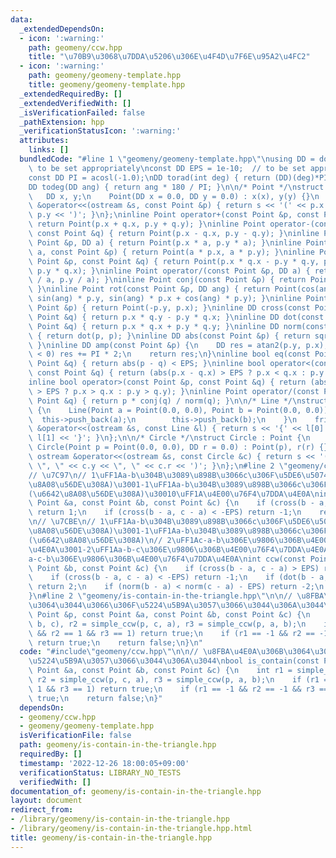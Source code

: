 ```yaml
---
data:
  _extendedDependsOn:
  - icon: ':warning:'
    path: geomeny/ccw.hpp
    title: "\u70B9\u3068\u7DDA\u5206\u306E\u4F4D\u7F6E\u95A2\u4FC2"
  - icon: ':warning:'
    path: geomeny/geomeny-template.hpp
    title: geomeny/geomeny-template.hpp
  _extendedRequiredBy: []
  _extendedVerifiedWith: []
  _isVerificationFailed: false
  _pathExtension: hpp
  _verificationStatusIcon: ':warning:'
  attributes:
    links: []
  bundledCode: "#line 1 \"geomeny/geomeny-template.hpp\"\nusing DD = double;     //\
    \ to be set appropriately\nconst DD EPS = 1e-10;  // to be set appropriately\n\
    const DD PI = acosl(-1.0);\nDD torad(int deg) { return (DD)(deg)*PI / 180; }\n\
    DD todeg(DD ang) { return ang * 180 / PI; }\n\n/* Point */\nstruct Point {\n \
    \   DD x, y;\n    Point(DD x = 0.0, DD y = 0.0) : x(x), y(y) {}\n    friend ostream\
    \ &operator<<(ostream &s, const Point &p) { return s << '(' << p.x << \", \" <<\
    \ p.y << ')'; }\n};\ninline Point operator+(const Point &p, const Point &q) {\
    \ return Point(p.x + q.x, p.y + q.y); }\ninline Point operator-(const Point &p,\
    \ const Point &q) { return Point(p.x - q.x, p.y - q.y); }\ninline Point operator*(const\
    \ Point &p, DD a) { return Point(p.x * a, p.y * a); }\ninline Point operator*(DD\
    \ a, const Point &p) { return Point(a * p.x, a * p.y); }\ninline Point operator*(const\
    \ Point &p, const Point &q) { return Point(p.x * q.x - p.y * q.y, p.x * q.y +\
    \ p.y * q.x); }\ninline Point operator/(const Point &p, DD a) { return Point(p.x\
    \ / a, p.y / a); }\ninline Point conj(const Point &p) { return Point(p.x, -p.y);\
    \ }\ninline Point rot(const Point &p, DD ang) { return Point(cos(ang) * p.x -\
    \ sin(ang) * p.y, sin(ang) * p.x + cos(ang) * p.y); }\ninline Point rot90(const\
    \ Point &p) { return Point(-p.y, p.x); }\ninline DD cross(const Point &p, const\
    \ Point &q) { return p.x * q.y - p.y * q.x; }\ninline DD dot(const Point &p, const\
    \ Point &q) { return p.x * q.x + p.y * q.y; }\ninline DD norm(const Point &p)\
    \ { return dot(p, p); }\ninline DD abs(const Point &p) { return sqrt(dot(p, p));\
    \ }\ninline DD amp(const Point &p) {\n    DD res = atan2(p.y, p.x);\n    if (res\
    \ < 0) res += PI * 2;\n    return res;\n}\ninline bool eq(const Point &p, const\
    \ Point &q) { return abs(p - q) < EPS; }\ninline bool operator<(const Point &p,\
    \ const Point &q) { return (abs(p.x - q.x) > EPS ? p.x < q.x : p.y < q.y); }\n\
    inline bool operator>(const Point &p, const Point &q) { return (abs(p.x - q.x)\
    \ > EPS ? p.x > q.x : p.y > q.y); }\ninline Point operator/(const Point &p, const\
    \ Point &q) { return p * conj(q) / norm(q); }\n\n/* Line */\nstruct Line : vector<Point>\
    \ {\n    Line(Point a = Point(0.0, 0.0), Point b = Point(0.0, 0.0)) {\n      \
    \  this->push_back(a);\n        this->push_back(b);\n    }\n    friend ostream\
    \ &operator<<(ostream &s, const Line &l) { return s << '{' << l[0] << \", \" <<\
    \ l[1] << '}'; }\n};\n\n/* Circle */\nstruct Circle : Point {\n    DD r;\n   \
    \ Circle(Point p = Point(0.0, 0.0), DD r = 0.0) : Point(p), r(r) {}\n    friend\
    \ ostream &operator<<(ostream &s, const Circle &c) { return s << '(' << c.x <<\
    \ \", \" << c.y << \", \" << c.r << ')'; }\n};\n#line 2 \"geomeny/ccw.hpp\"\n\n\
    // \u7C97\n// 1\uFF1Aa-b\u304B\u3089\u898B\u3066c\u306F\u5DE6\u5074(\u53CD\u6642\
    \u8A08\u56DE\u308A)\u3001-1\uFF1Aa-b\u304B\u3089\u898B\u3066c\u306F\u53F3\u5074\
    (\u6642\u8A08\u56DE\u308A)\u30010\uFF1A\u4E00\u76F4\u7DDA\u4E0A\nint simple_ccw(const\
    \ Point &a, const Point &b, const Point &c) {\n    if (cross(b - a, c - a) > EPS)\
    \ return 1;\n    if (cross(b - a, c - a) < -EPS) return -1;\n    return 0;\n}\n\
    \n// \u7CBE\n// 1\uFF1Aa-b\u304B\u3089\u898B\u3066c\u306F\u5DE6\u5074(\u53CD\u6642\
    \u8A08\u56DE\u308A)\u3001-1\uFF1Aa-b\u304B\u3089\u898B\u3066c\u306F\u53F3\u5074\
    (\u6642\u8A08\u56DE\u308A)\n// 2\uFF1Ac-a-b\u306E\u9806\u306B\u4E00\u76F4\u7DDA\
    \u4E0A\u3001-2\uFF1Aa-b-c\u306E\u9806\u306B\u4E00\u76F4\u7DDA\u4E0A\u30010\uFF1A\
    a-c-b\u306E\u9806\u306B\u4E00\u76F4\u7DDA\u4E0A\nint ccw(const Point &a, const\
    \ Point &b, const Point &c) {\n    if (cross(b - a, c - a) > EPS) return 1;\n\
    \    if (cross(b - a, c - a) < -EPS) return -1;\n    if (dot(b - a, c - a) < -EPS)\
    \ return 2;\n    if (norm(b - a) < norm(c - a) - EPS) return -2;\n    return 0;\n\
    }\n#line 2 \"geomeny/is-contain-in-the-triangle.hpp\"\n\n// \u8FBA\u4E0A\u306B\
    \u3064\u3044\u3066\u306F\u5224\u5B9A\u3057\u3066\u3044\u306A\u3044\nbool is_contain(const\
    \ Point &p, const Point &a, const Point &b, const Point &c) {\n    int r1 = simple_ccw(p,\
    \ b, c), r2 = simple_ccw(p, c, a), r3 = simple_ccw(p, a, b);\n    if (r1 == 1\
    \ && r2 == 1 && r3 == 1) return true;\n    if (r1 == -1 && r2 == -1 && r3 == -1)\
    \ return true;\n    return false;\n}\n"
  code: "#include\"geomeny/ccw.hpp\"\n\n// \u8FBA\u4E0A\u306B\u3064\u3044\u3066\u306F\
    \u5224\u5B9A\u3057\u3066\u3044\u306A\u3044\nbool is_contain(const Point &p, const\
    \ Point &a, const Point &b, const Point &c) {\n    int r1 = simple_ccw(p, b, c),\
    \ r2 = simple_ccw(p, c, a), r3 = simple_ccw(p, a, b);\n    if (r1 == 1 && r2 ==\
    \ 1 && r3 == 1) return true;\n    if (r1 == -1 && r2 == -1 && r3 == -1) return\
    \ true;\n    return false;\n}"
  dependsOn:
  - geomeny/ccw.hpp
  - geomeny/geomeny-template.hpp
  isVerificationFile: false
  path: geomeny/is-contain-in-the-triangle.hpp
  requiredBy: []
  timestamp: '2022-12-26 18:00:05+09:00'
  verificationStatus: LIBRARY_NO_TESTS
  verifiedWith: []
documentation_of: geomeny/is-contain-in-the-triangle.hpp
layout: document
redirect_from:
- /library/geomeny/is-contain-in-the-triangle.hpp
- /library/geomeny/is-contain-in-the-triangle.hpp.html
title: geomeny/is-contain-in-the-triangle.hpp
---
```

